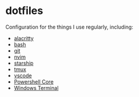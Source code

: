 dotfiles
========

Configuration for the things I use regularly, including:

- [alacritty](https://github.com/alacritty/alacritty)
- [bash](https://www.gnu.org/software/bash/)
- [git](https://git-scm.com/)
- [nvim](https://neovim.io)
- [starship](https://starship.rs)
- [tmux](https://github.com/tmux/tmux)
- [vscode](https://code.visualstudio.com)
- [Powershell Core](https://github.com/powershell/powershell)
- [Windows Terminal](https://github.com/microsoft/terminal)

